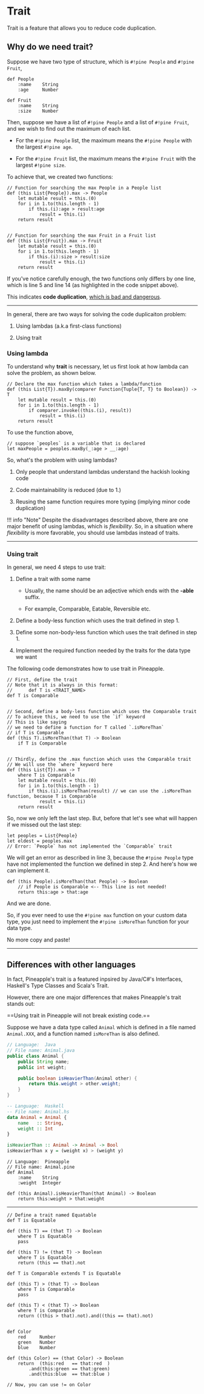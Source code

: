 # Trait 

Trait is a feature that allows you to reduce code duplication.

## Why do we need trait?

Suppose we have two type of structure, which is `#!pine People` and `#!pine Fruit`,

```pine
def People
    :name    String
    :age     Number

def Fruit
    :name    String
    :size    Number
```

Then, suppose we have a list of `#!pine People` and a list of `#!pine Fruit`, and we wish to find out the maximum of each list.  

- For the `#!pine People` list, the maximum means the `#!pine People` with the largest `#!pine age`.  

- For the `#!pine Fruit` list, the maximum means the `#!pine Fruit` with the largest `#!pine size`.

To achieve that, we created two functions:

```pine hl_lines="5 14"
// Function for searching the max People in a People list
def (this List{People}).max -> People
    let mutable result = this.(0)
    for i in 1.to(this.length - 1)
        if this.(i):age > result:age
            result = this.(i)
    return result


// Function for searching the max Fruit in a Fruit list
def (this List{Fruit}).max -> Fruit
    let mutable result = this.(0)
    for i in 1.to(this.length - 1)
        if this.(i):size > result:size
            result = this.(i)
    return result
```

If you've notice carefully enough, the two functions only differs by one line, which is line 5 and line 14 (as highlighted in the code snippet above).  

This indicates **code duplication**, [which is bad and dangerous](https://stackoverflow.com/questions/2490884/why-is-copy-and-paste-of-code-dangerous). 

---

In general, there are two ways for solving the code duplicaiton problem:

1. Using lambdas (a.k.a first-class functions)

2. Using trait

### Using lambda

To understand why **trait** is necessary, let us first look at how lambda can solve the problem, as shown below.

```pine
// Declare the max function which takes a lambda/function
def (this List{T}).maxBy(comparer Function{Tuple{T, T} to Boolean}) -> T
    let mutable result = this.(0)
    for i in 1.to(this.length - 1) 
        if comparer.invoke((this.(i), result))
            result = this.(i)
    return result
```

To use the function above,

```pine
// suppose `peoples` is a variable that is declared
let maxPeople = peoples.maxBy(_:age > __:age) 
```

So, what's the problem with using lambdas?

1. Only people that understand lambdas understand the hackish looking code

2. Code maintainability is reduced (due to 1.)

3. Reusing the same function requires more typing (implying minor code duplication)

!!! info "Note"
    Despite the disadvantages described above, there are one major benefit of using lambdas, which is *flexibility*.  So, in a situation where *flexibility* is more favorable, you should use lambdas instead of traits.

---

### Using trait

In general, we need 4 steps to use trait:

1. Define a trait with some name
    - Usually, the name should be an adjective which ends with the **-able** suffix.

    - For example, Comparable, Eatable, Reversible etc.

2. Define a body-less function which uses the trait defined in step 1.

3. Define some non-body-less function which uses the trait defined in step 1.

4. Implement the required function needed by the traits for the data type we want 

The following code demonstrates how to use trait in Pineapple.

```pine
// First, define the trait
// Note that it is always in this format: 
//      def T is <TRAIT_NAME>
def T is Comparable


// Second, define a body-less function which uses the Comparable trait
// To achieve this, we need to use the `if` keyword
// This is like saying 
// we need to define a function for T called `.isMoreThan`
// if T is Comparable
def (this T).isMoreThan(that T) -> Boolean 
    if T is Comparable


// Thirdly, define the .max function which uses the Comparable trait
// We will use the `where` keyword here
def (this List{T}).max -> T
    where T is Comparable
    let mutable result = this.(0)
    for i in 1.to(this.length - 1)
        if this.(i).isMoreThan(result) // we can use the .isMoreThan function, because T is Comparable
            result = this.(i)
    return result
```

So, now we only left the last step. But, before that let's see what will happen if we missed out the last step:

```pine
let peoples = List{People}
let eldest = peoples.max 
// Error: `People` has not implemented the `Comparable` trait
```

We will get an error as described in line 3, because the `#!pine People` type have not implemented the function we defined in step 2.  And here's how we can implement it.

```pine
def (this People).isMoreThan(that People) -> Boolean
    // if People is Comparable <-- This line is not needed!
    return this:age > that:age
```

And we are done. 

So, if you ever need to use the `#!pine max` function on your custom data type, you just need to implement the `#!pine isMoreThan` function for your data type.

No more copy and paste!

--- 

## Differences with other languages

In fact, Pineapple's trait is a featured inpsired by Java/C#'s Interfaces, Haskell's Type Classes and Scala's Trait. 

However, there are one major differences that makes Pineapple's trait stands out:

==Using trait in Pineapple will not break existing code.==

Suppose we have a data type called `Animal` which is defined in a file named `Animal.XXX`, and a function named `isMoreThan` is also defined.

```java
// Language:  Java
// File name: Animal.java
public class Animal {
    public String name;
    public int weight;

    public boolean isHeavierThan(Animal other) {
        return this.weight > other.weight;
    }
}
```

```hs
-- Language:  Haskell
-- File name: Animal.hs
data Animal = Animal {
    name   :: String,
    weight :: Int
}

isHeavierThan :: Animal -> Animal -> Bool
isHeavierThan x y = (weight x) > (weight y)
```

```pine
// Language:  Pineapple
// File name: Animal.pine
def Animal
    :name    String
    :weight  Integer

def (this Animal).isHeavierThan(that Animal) -> Boolean
    return this:weight > that:weight
```

---


```pine
// Define a trait named Equatable
def T is Equatable

def (this T) == (that T) -> Boolean
    where T is Equatable
    pass

def (this T) != (that T) -> Boolean 
    where T is Equatable
    return (this == that).not

def T is Comparable extends T is Equatable

def (this T) > (that T) -> Boolean
    where T is Comparable
    pass

def (this T) < (that T) -> Boolean
    where T is Comparable
    return ((this > that).not).and((this == that).not)


def Color
    red     Number
    green   Number
    blue    Number

def (this Color) == (that Color) -> Boolean
    return  (this:red   == that:red  )
        .and(this:green == that:green)
        .and(this:blue  == that:blue )

// Now, you can use != on Color
```